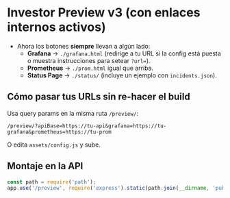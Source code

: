 # Investor Preview v3 (con enlaces internos activos)

- Ahora los botones **siempre** llevan a algún lado:
  - **Grafana** → `./grafana.html` (redirige a tu URL si la config está puesta o muestra instrucciones para setear `?url=`).
  - **Prometheus** → `./prom.html` igual que arriba.
  - **Status Page** → `./status/` (incluye un ejemplo con `incidents.json`).

## Cómo pasar tus URLs sin re-hacer el build
Usa query params en la misma ruta `/preview/`:
```
/preview/?apiBase=https://tu-api&grafana=https://tu-grafana&prometheus=https://tu-prom
```
O edita `assets/config.js` y sube.

## Montaje en la API
```js
const path = require('path');
app.use('/preview', require('express').static(path.join(__dirname, 'public/preview'), { maxAge: '60s' }));
```
